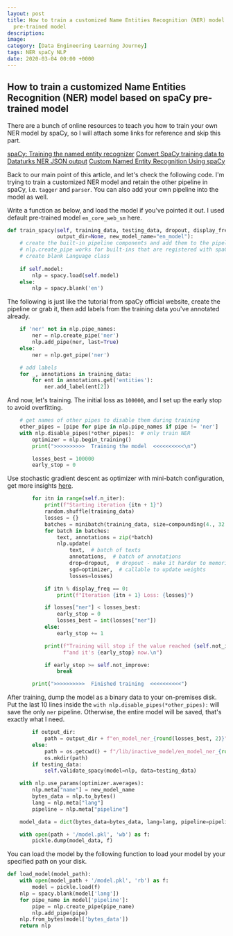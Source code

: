 ```yaml
---
layout: post
title: How to train a customized Name Entities Recognition (NER) model based on spaCy
  pre-trained model
description: 
image: 
category: [Data Engineering Learning Journey]
tags: NER spaCy NLP
date: 2020-03-04 00:00 +0000
---
```

## How to train a customized Name Entities Recognition (NER) model based on spaCy pre-trained model

There are a bunch of online resources to teach you how to train your own NER model by spaCy, so I will attach some links for reference and skip this part.


[spaCy: Training the named entity recognizer](https://spacy.io/usage/training#ner)
[Convert SpaCy training data to Dataturks NER JSON output](https://medium.com/@dataturks/convert-spacy-training-data-to-dataturks-ner-json-output-949259865c47)
[Custom Named Entity Recognition Using spaCy](https://towardsdatascience.com/custom-named-entity-recognition-using-spacy-7140ebbb3718)



Back to our main point of this article, and let's check the following code. I'm trying to train a customized NER model and retain the other pipeline in spaCy, i.e. `tagger` and `parser`. You can also add your own pipeline into the model as well.

Write a function as below, and load the model if you've pointed it out. I used default pre-trained model `en_core_web_sm` here.
```python
def train_spacy(self, training_data, testing_data, dropout, display_freq=1, 
                output_dir=None, new_model_name="en_model"):
    # create the built-in pipeline components and add them to the pipeline
    # nlp.create_pipe works for built-ins that are registered with spaCy
    # create blank Language class
    
    if self.model:
        nlp = spacy.load(self.model)
    else:
        nlp = spacy.blank('en')
```

The following is just like the tutorial from spaCy official website, create the pipeline or grab it, then add labels from the training data you've annotated already.
```python
    if 'ner' not in nlp.pipe_names:
        ner = nlp.create_pipe('ner')
        nlp.add_pipe(ner, last=True)
    else:
        ner = nlp.get_pipe('ner')

    # add labels
    for _, annotations in training_data:
        for ent in annotations.get('entities'):
            ner.add_label(ent[2])
```

And now, let's training. The initial loss as `100000`, and I set up the early stop to avoid overfitting.
```python
    # get names of other pipes to disable them during training
    other_pipes = [pipe for pipe in nlp.pipe_names if pipe != 'ner']
    with nlp.disable_pipes(*other_pipes):  # only train NER
        optimizer = nlp.begin_training()
        print(">>>>>>>>>>  Training the model  <<<<<<<<<<\n")

        losses_best = 100000
        early_stop = 0
```

Use stochastic gradient descent as optimizer with mini-batch configuration, get more insights [here](https://machinelearningmastery.com/gentle-introduction-mini-batch-gradient-descent-configure-batch-size/).
```python
        for itn in range(self.n_iter):
            print(f"Starting iteration {itn + 1}")
            random.shuffle(training_data)
            losses = {}
            batches = minibatch(training_data, size=compounding(4., 32., 1.001))
            for batch in batches:
                text, annotations = zip(*batch)
                nlp.update(
                    text,  # batch of texts
                    annotations,  # batch of annotations
                    drop=dropout,  # dropout - make it harder to memorise data
                    sgd=optimizer,  # callable to update weights
                    losses=losses)

            if itn % display_freq == 0:
                print(f"Iteration {itn + 1} Loss: {losses}")

            if losses["ner"] < losses_best:
                early_stop = 0
                losses_best = int(losses["ner"])
            else:
                early_stop += 1

            print(f"Training will stop if the value reached {self.not_improve}, "
                  f"and it's {early_stop} now.\n")

            if early_stop >= self.not_improve:
                break

        print(">>>>>>>>>>  Finished training  <<<<<<<<<<")
```

After training, dump the model as a binary data to your on-premises disk. Put the last 10 lines inside the `with nlp.disable_pipes(*other_pipes):` will save the only `ner` pipeline. Otherwise, the entire model will be saved, that's exactly what I need.
```python
        if output_dir:
            path = output_dir + f"en_model_ner_{round(losses_best, 2)}"
        else:
            path = os.getcwd() + f"/lib/inactive_model/en_model_ner_{round(losses_best, 2)}"
            os.mkdir(path)
        if testing_data:
            self.validate_spacy(model=nlp, data=testing_data)

    with nlp.use_params(optimizer.averages):
        nlp.meta["name"] = new_model_name
        bytes_data = nlp.to_bytes()
        lang = nlp.meta["lang"]
        pipeline = nlp.meta["pipeline"]

    model_data = dict(bytes_data=bytes_data, lang=lang, pipeline=pipeline)

    with open(path + '/model.pkl', 'wb') as f:
        pickle.dump(model_data, f)
```

You can load the model by the following function to load your model by your specified path on your disk.
```python
def load_model(model_path):
    with open(model_path + '/model.pkl', 'rb') as f:
        model = pickle.load(f)
    nlp = spacy.blank(model['lang'])
    for pipe_name in model['pipeline']:
        pipe = nlp.create_pipe(pipe_name)
        nlp.add_pipe(pipe)
    nlp.from_bytes(model['bytes_data'])
    return nlp
```
